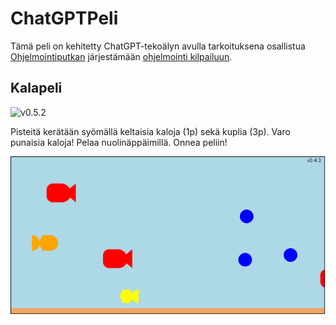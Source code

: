 # ChatGPTPeli
Tämä peli on kehitetty ChatGPT-tekoälyn avulla tarkoituksena osallistua [Ohjelmointiputkan](https://www.ohjelmointiputka.net) järjestämään [ohjelmointi kilpailuun](https://www.ohjelmointiputka.net/kilpa.php?tunnus=2023-gptpeli). 

## Kalapeli
![v0.5.2](https://img.shields.io/badge/version-0.5.2-blue.svg)

Pisteitä kerätään syömällä keltaisia kaloja (1p) sekä kuplia (3p).
Varo punaisia kaloja! Pelaa nuolinäppäimillä. Onnea peliin!

![Kalapeli](kalapeli.png)